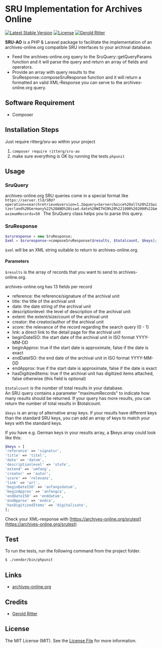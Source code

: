 # SRU Implementation for Archives Online

[![Latest Stable Version](https://poser.pugx.org/ritterg/sru-ao/v/stable)](https://packagist.org/packages/ritterg/sru-ao) 
[![License](https://poser.pugx.org/ritterg/sru-ao/license)](https://packagist.org/packages/ritterg/sru-ao)
[![Gerold Ritter](https://img.shields.io/badge/Author-Gerold%20Ritter-orange.svg)](http://www.e-hist.ch)



**SRU-AO** is a PHP & Laravel package to facilitate the implementation of an archives-online.org compatible SRU interfaces to your archival database.  

* Feed the archives-online.org query to the SruQuery::getQueryParams function and it will parse the query and return an array of fields and operators.
* Provide an array with query results to the SruResponse::composeSruResponse function and it will return a formatted an valid XML-Response you can serve to the archives-online.org query.


## Software Requirement
- Composer


## Installation Steps
Just require ritterg/sru-ao within your project

1. `composer require ritterg/sru-ao`
2. make sure everything is OK by running the tests `phpunit`


## Usage
### SruQuery
archives-online.org SRU queries come in a special format like
`https://server.tld/SRU?operation=searchretrieve&version=1.2&query=Serverchoice%20all%20%22Switzerland%20Germany%22%20AND%20isad.date%20WITHIN%20%221000%202000%22&maximumRecords=50
`
The SruQuery class helps you to parse this query.

### SruResponse
```php
$sruresponse = new SruResponse;
$xml = $sruresponse->composeSruResponse($results, $totalcount, $keys);
```
`$xml` will be an XML string suitable to return to archives-online.org.

#### Parameters
`$results` is the array of records that you want to send to archives-online.org.

archives-online.org has 13 fields per record
* reference: the reference/signature of the archival unit
* title: the title of the archival unit
* date: the date string of the archival unit
* descriptionlevel: the level of description of the archival unit
* extent: the extent/size/count of the archival unit
* creator: the creator/author of the archival unit
* score: the relevance of the record regarding the search query (0 - 1)
* link: a direct link to the detail page for the archival unit
* beginDateISO: the start date of the archival unit in ISO format YYYY-MM-DD
* beginApprox: true if the start date is approximate, false if the date is exact
* endDateISO: the end date of the archival unit in ISO format YYYY-MM-DD
* endApprox: true if the start date is approximate, false if the date is exact
* hasDigitizedItems: true if the archival unit has digitized items attached, false otherwise (this field is optional)

`$totalcount` is the number of total results in your database.  
An SRU query contains a parameter "maximumRecords" to indicate how many results should be returned. If your query has more results, you can return the number of total results in $totalcount.

`$keys` is an array of alternative array keys. If your results have different keys than the standard SRU keys, you can add an array of keys to match your keys with the standard keys.

If you have e.g. German keys in your results array, a $keys array could look like this:
```php
$keys = [
'reference' => 'signatur',
'title' => 'titel',
'date' => 'datum',
'descriptionlevel' => 'stufe',
'extend' => 'umfang',
'creator' => 'autor',
'score' => 'relevanz',
'link' => 'url',
'beginDateISO' => 'anfangsdatum',
'beginApprox' => 'anfangca',
'endDateISO' => 'enddatum',
'endApprox' => 'endca',
'hasDigitizedItems' => 'digitalisate',
];
```

Check your XML-response with [https://archives-online.org/srutest](https://archives-online.org/srutest)

## Test

To run the tests, run the following command from the project folder.

``` bash
$ ./vendor/bin/phpunit
```

## Links

- [archives-online.org](https://archives-online.org)

## Credits

- [Gerold Ritter](https://github.com/ritterg)


## License

The MIT License (MIT). See the [License File](https://github.com/ritterg/sru-ao/blob/master/LICENSE) for more information.
